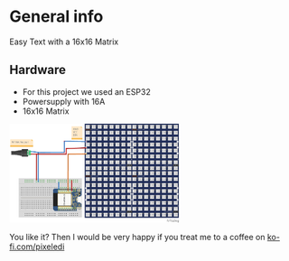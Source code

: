 # General info

Easy Text with a 16x16 Matrix

## Hardware
- For this project we used an ESP32
- Powersupply with 16A
- 16x16 Matrix

<img src="https://github.com/pixelEDI/TikTok-Projects/blob/e8f9f97569af53494908767244a37d9ed37144c2/18_Matrix_16x16/16x16_Matrix_Steckplatine.jpg" width="300">

You like it? Then I would be very happy if you treat me to a coffee on [ko-fi.com/pixeledi](https://www.ko-fi.com/pixeledi)

